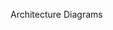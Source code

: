<span id="title">Architecture Diagrams</span>

<div id="body">

<include src="reading/unit-inParent-asPanel.md" boilerplate />
<include src="drawing/unit-inParent-asPanel.md" boilerplate />

</div>